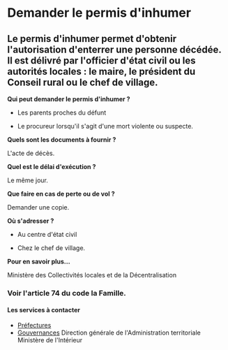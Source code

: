 # Demander le permis d'inhumer

Le permis d'inhumer permet d'obtenir l'autorisation d'enterrer une personne décédée. Il est délivré par l'officier d'état civil ou les autorités locales : le maire, le président du Conseil rural ou le chef de village.
-------------------------------------------------------------------------------------------------------------------------------------------------------------------------------------------------------------------------

**Qui peut demander le permis d'inhumer ?**

*   Les parents proches du défunt  
    

*   Le procureur lorsqu'il s'agit d'une mort violente ou suspecte.  
    

**Quels sont les documents à fournir ?**

L'acte de décès.  

**Quel est le délai d'exécution ?**

Le même jour.  

**Que faire en cas de perte ou de vol ?**

Demander une copie.  

**Où s'adresser ?**

*   Au centre d'état civil  
    

*   Chez le chef de village.  
    

**Pour en savoir plus...**

Ministère des Collectivités locales et de la Décentralisation  
  

### Voir l'article 74 du code la Famille.

#### Les services à contacter

*   [Préfectures](../../../services/prefectures.md)
*   [Gouvernances](../../../services/gouvernances.md) Direction générale de l'Administration territoriale  
    Ministère de l'Intérieur